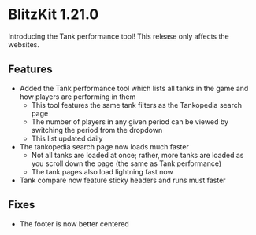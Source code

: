 # BlitzKit 1.21.0

Introducing the Tank performance tool! This release only affects the websites.

## Features

- Added the Tank performance tool which lists all tanks in the game and how players are performing in them
  - This tool features the same tank filters as the Tankopedia search page
  - The number of players in any given period can be viewed by switching the period from the dropdown
  - This list updated daily
- The tankopedia search page now loads much faster
  - Not all tanks are loaded at once; rather, more tanks are loaded as you scroll down the page (the same as Tank performance)
  - The tank pages also load lightning fast now
- Tank compare now feature sticky headers and runs must faster

## Fixes

- The footer is now better centered
